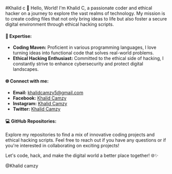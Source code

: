 #Khalid c
👋 Hello, World! I'm Khalid C, a passionate coder and ethical hacker on a journey to explore the vast realms of technology. My mission is to create coding files that not only bring ideas to life but also foster a secure digital environment through ethical hacking scripts.

#### 🚀 Expertise:
- **Coding Maven:** Proficient in various programming languages, I love turning ideas into functional code that solves real-world problems.
- **Ethical Hacking Enthusiast:** Committed to the ethical side of hacking, I constantly strive to enhance cybersecurity and protect digital landscapes.

#### 🌐 Connect with me:
- **Email:** khalidcamzy5@gmail.com
- **Facebook:** [Khalid Camzy](https://www.facebook.com/KhalidCamzy)
- **Instagram:** [Khalid Camzy](https://www.instagram.com/KhalidCamzy)
- **Twitter:** [Khalid Camzy](https://twitter.com/KhalidCamzy)

#### 💻 GitHub Repositories:
Explore my repositories to find a mix of innovative coding projects and ethical hacking scripts. Feel free to reach out if you have any questions or if you're interested in collaborating on exciting projects!

Let's code, hack, and make the digital world a better place together! 🌐✨

@Khalid camzy
